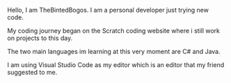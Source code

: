 Hello, I am TheBintedBogos. I am a personal developer just trying new code.

My coding journey began on the Scratch coding website where i still work on projects to this day.

The two main languages im learning at this very moment are C# and Java.

I am using Visual Studio Code as my editor which is an editor that my friend suggested to me.
